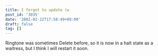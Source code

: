 ```yaml
---
title: I forgot to update (w
post_id: '3035'
date: '2002-02-22T17:58:49+09:00'
draft: false
tag: []
---
```


Ringtone was sometimes Delete before, so it is now in a halt state as a waitress, but I think I will restart it soon.